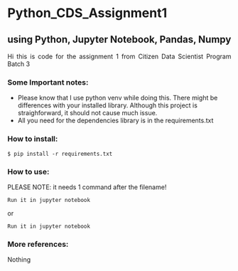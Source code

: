 # Python_CDS_Assignment1

## using Python, Jupyter Notebook, Pandas, Numpy

<p align="justify"> Hi this is code for the assignment 1 from Citizen Data Scientist Program Batch 3

### Some Important notes:

- Please know that I use python venv while doing this. There might be differences with your installed library. Although this project is straighforward, it should not cause much issue.
- All you need for the dependencies library is in the requirements.txt

### How to install:

```
$ pip install -r requirements.txt
```

### How to use:

PLEASE NOTE: it needs 1 command after the filename!

```
Run it in jupyter notebook
```

or

```
Run it in jupyter notebook
```

### More references:

Nothing
